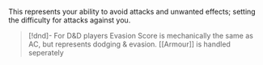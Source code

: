This represents your ability to avoid attacks and unwanted effects; setting the difficulty for attacks against you.

> [!dnd]- For D&D players 
> Evasion Score is mechanically the same as AC, but represents dodging & evasion.
> [[Armour]] is handled seperately
> 
